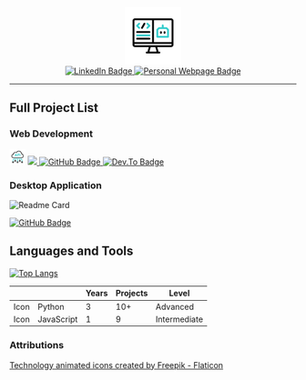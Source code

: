 <!-- ## Hi there 👋 -->

<div id="header" align="center">
  <img src="./assets/coding.gif" width="100"/>
  <div id="badges">
    <a href="www.linkedin.com/in/smehnert">
        <img src="https://img.shields.io/badge/LinkedIn-blue?style=for-the-badge&logo=linkedin&logoColor=white" alt="LinkedIn Badge"/>
    </a>
    <a href="https://s-mehnert.github.io/">
        <img src="https://img.shields.io/badge/my%20webpage-lightgray?style=for-the-badge" alt="Personal Webpage Badge"/>
    </a>
  </div>
</div>

---

## Full Project List

### Web Development


<div>
  <img src="./assets/api.gif" width="28"/> 
  <a href="https://s-mehnert.github.io/">
     <img src="https://img.shields.io/badge/Envelope%20Budgeting%20API-teal?style=for-the-badge&logo=javascript&logoColor=white"/>
  </a>
  <a href="https://github.com/s-mehnert/Envelope-Budgeting-API">
    <img src="https://img.shields.io/badge/code-yellow?style=for-the-badge&logo=github&logoColor=white" alt="GitHub Badge"/>
  </a>
  <a href="https://dev.to/smehnert/envelope-budgeting-api-easy-money-management-51ak">
    <img src="https://img.shields.io/badge/blog post-orange?style=for-the-badge&logo=devdotto&logoColor=white" alt="Dev.To Badge"/>
    </a>
</div>

### Desktop Application

![Readme Card](https://github-readme-stats.vercel.app/api/pin/?username=s-mehnert&repo=desktop_weather_app&theme=react)
<div>
  <a href="https://github.com/s-mehnert/desktop_weather_app">
    <img src="https://img.shields.io/badge/code-blue?style=for-the-badge&logo=github&logoColor=white" alt="GitHub Badge"/>
    </a>
</div>

## Languages and Tools

[![Top Langs](https://github-readme-stats.vercel.app/api/top-langs/?username=s-mehnert&theme=react)](https://github.com/anuraghazra/github-readme-stats)

<table>
  <thead>
    <tr>
      <th></th>
      <th></th>
      <th>Years</th>
      <th>Projects</th>
      <th>Level</th>
    </tr>
  </thead>
  <tbody>
    <tr>
      <td>Icon
      </td>
      <td>Python
      </td>
      <td>3
      </td>
      <td>10+
      </td>
      <td>Advanced
      </td>
    </tr>
    <tr>
      <td>Icon
      </td>
      <td>JavaScript
      </td>
      <td>1
      </td>
      <td>9
      </td>
      <td>Intermediate
      </td>
    </tr>
  </tbody>
</table>


<!--
**s-mehnert/s-mehnert** is a ✨ _special_ ✨ repository because its `README.md` (this file) appears on your GitHub profile.

Here are some ideas to get you started:

- 🔭 I’m currently working on ...
- 🌱 I’m currently learning ...
- 👯 I’m looking to collaborate on ...
- 🤔 I’m looking for help with ...
- 💬 Ask me about ...
- 📫 How to reach me: ...
- 😄 Pronouns: ...
- ⚡ Fun fact: ...
-->


### Attributions

<a href="https://www.flaticon.com/free-animated-icons/technology" title="technology animated icons">Technology animated icons created by Freepik - Flaticon</a>